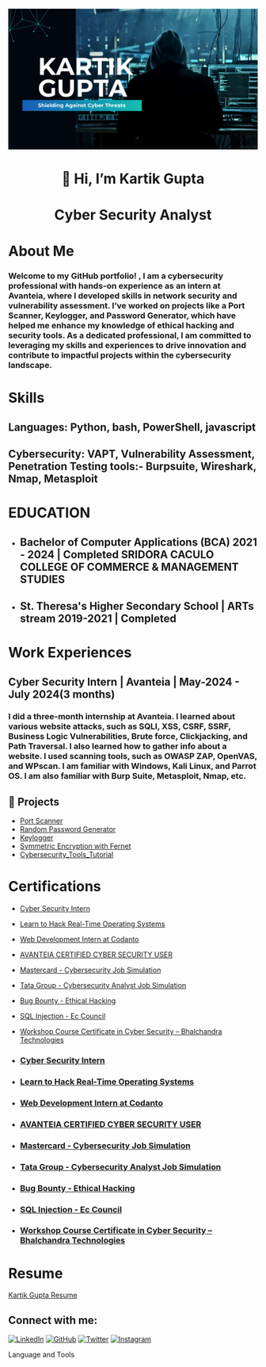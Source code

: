 ![logo](https://github.com/kartik8411/kartik8411/blob/main/banner.png)
<h1 align="center">👋 Hi, I’m Kartik Gupta</h1>

<h1 align="center"> Cyber Security Analyst 




# About Me

### Welcome to my GitHub portfolio! , I am a cybersecurity professional with hands-on experience as an intern at Avanteia, where I developed skills in network security and vulnerability assessment. I’ve worked on projects like a Port Scanner, Keylogger, and Password Generator, which have helped me enhance my knowledge of ethical hacking and security tools. As a dedicated professional, I am committed to leveraging my skills and experiences to drive innovation and contribute to impactful projects within the cybersecurity landscape.

# Skills

## <p>Languages: Python, bash, PowerShell, javascript
## Cybersecurity: VAPT, Vulnerability Assessment, Penetration Testing tools:- Burpsuite, Wireshark, Nmap, Metasploit</p>

# EDUCATION 

- ## Bachelor of Computer Applications (BCA) 2021 - 2024 | Completed SRIDORA CACULO COLLEGE OF COMMERCE & MANAGEMENT STUDIES

- ## St. Theresa's Higher Secondary School | ARTs stream 2019-2021 | Completed

# Work Experiences 

## Cyber Security Intern |  Avanteia | May-2024  - July 2024(3 months)
### I did a three-month internship at Avanteia. I learned about various website attacks, such as SQLI, XSS, CSRF, SSRF, Business Logic Vulnerabilities, Brute force, Clickjacking, and Path Traversal. I also learned how to gather info about a website. I used scanning tools, such as  OWASP ZAP, OpenVAS,  and WPscan. I am familiar with Windows, Kali Linux, and Parrot OS. I am also familiar with Burp Suite, Metasploit, Nmap, etc.

## 📂 Projects

- [Port Scanner](https://github.com/kartik8411/Port-Scanner)
- [Random Password Generator](https://github.com/kartik8411/password_Generator)
- [Keylogger](https://github.com/kartik8411/Keylogger)
- [Symmetric Encryption with Fernet](https://github.com/kartik8411/SymmetricEncrypt)
- [Cybersecurity_Tools_Tutorial](https://github.com/kartik8411/Cybersecurity_Tools_Tutorial)

<h1>Certifications</h1>

  - [Cyber Security Intern](https://github.com/kartik8411/kartik8411/blob/main/Certifications/Avanteia%20Internship%20Certificate.png)
  - [Learn to Hack Real-Time Operating Systems](https://github.com/kartik8411/kartik8411/blob/main/Certifications/NullClass.pdf)
  - [Web Development Intern at Codanto](https://github.com/kartik8411/kartik8411/blob/main/Certifications/Codanto%20Internship%20Certificate.png)
  - [AVANTEIA CERTIFIED CYBER SECURITY USER](https://github.com/kartik8411/kartik8411/blob/main/Certifications/Avanteia%20Certificate.png)
  - [Mastercard - Cybersecurity Job Simulation](https://github.com/kartik8411/kartik8411/blob/main/Certifications/mastercard%20Certificate.png)
  - [Tata Group - Cybersecurity Analyst Job Simulation](https://github.com/kartik8411/kartik8411/blob/main/Certifications/Forage.png)
  - [Bug Bounty - Ethical Hacking](https://github.com/kartik8411/kartik8411/blob/main/Certifications/udemy.jpg)
  - [SQL Injection - Ec Council](https://github.com/kartik8411/kartik8411/blob/main/Certifications/EC%20Council%20Certificate.png)
  - [Workshop Course Certificate in Cyber Security – Bhalchandra Technologies](https://github.com/kartik8411/kartik8411/blob/main/Certifications/Workshop%20Certificate.png)






  
  - <h3><a href="https://github.com/kartik8411/kartik8411/blob/main/Certifications/Avanteia%20Internship%20Certificate.png">Cyber Security Intern</a></h2>
  - <h3><a href="https://github.com/kartik8411/kartik8411/blob/main/Certifications/NullClass.pdf">Learn to Hack Real-Time Operating Systems</h2></a>
  - <h3><a href="https://github.com/kartik8411/kartik8411/blob/main/Certifications/Codanto%20Internship%20Certificate.png">Web Development Intern at Codanto</a></h2>
  - <h3><a href="https://github.com/kartik8411/kartik8411/blob/main/Certifications/Avanteia%20Certificate.png">AVANTEIA CERTIFIED CYBER SECURITY USER</h2></a>
  - <h3><a href="https://github.com/kartik8411/kartik8411/blob/main/Certifications/mastercard%20Certificate.png">Mastercard - Cybersecurity Job Simulation</h2></a>
  - <h3><a href="https://github.com/kartik8411/kartik8411/blob/main/Certifications/Forage.png">Tata Group - Cybersecurity Analyst Job Simulation</h2></a>
  - <h3><a href="https://github.com/kartik8411/kartik8411/blob/main/Certifications/udemy.jpg">Bug Bounty - Ethical Hacking</h2></a>
  - <h3><a href="https://github.com/kartik8411/kartik8411/blob/main/Certifications/EC%20Council%20Certificate.png">SQL Injection - Ec Council</h2></a>
  - <h3><a href="https://github.com/kartik8411/kartik8411/blob/main/Certifications/Workshop%20Certificate.png">Workshop Course Certificate in Cyber Security – Bhalchandra Technologies</h2></a>

 <h1>Resume</h1> 

[Kartik Gupta Resume](https://www.canva.com/design/DAGMmKy0ysg/08d1Uj1N9ONrfqKtqBb2lg/view?utm_content=DAGMmKy0ysg&utm_campaign=designshare&utm_medium=link2&utm_source=uniquelinks&utlId=hb150b14e65)







## Connect with me:
[![LinkedIn](https://img.shields.io/badge/LinkedIn-0077B5?style=for-the-badge&logo=linkedin&logoColor=white)](https://www.linkedin.com/in/kartikgupta007)
[![GitHub](https://img.shields.io/badge/GitHub-181717?style=for-the-badge&logo=github&logoColor=white)](https://github.com/kartik8411)
[![Twitter](https://img.shields.io/badge/Twitter-1DA1F2?style=for-the-badge&logo=twitter&logoColor=white)](https://x.com/KartikG91125649)
[![Instagram](https://img.shields.io/badge/Instagram-E4405F?style=for-the-badge&logo=instagram&logoColor=white)](https://www.instagram.com/kartikgupta9014)


  Language and Tools





</p>

<!---
kartik8411/kartik8411 is a ✨ special ✨ repository because its `README.md` (this file) appears on your GitHub profile.
You can click the Preview link to take a look at your changes.
--->
